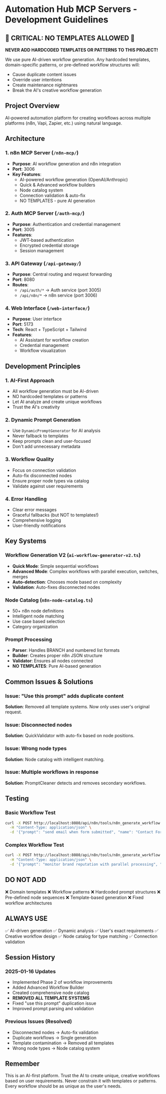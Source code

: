 # Automation Hub MCP Servers - Development Guidelines

## 🚨 CRITICAL: NO TEMPLATES ALLOWED 🚨

**NEVER ADD HARDCODED TEMPLATES OR PATTERNS TO THIS PROJECT!**

We use pure AI-driven workflow generation. Any hardcoded templates, domain-specific patterns, or pre-defined workflow structures will:
- Cause duplicate content issues
- Override user intentions
- Create maintenance nightmares
- Break the AI's creative workflow generation

## Project Overview

AI-powered automation platform for creating workflows across multiple platforms (n8n, Vapi, Zapier, etc.) using natural language.

## Architecture

### 1. **n8n MCP Server** (`/n8n-mcp/`)
- **Purpose**: AI workflow generation and n8n integration
- **Port**: 3006
- **Key Features**:
  - AI-powered workflow generation (OpenAI/Anthropic)
  - Quick & Advanced workflow builders
  - Node catalog system
  - Connection validation & auto-fix
  - NO TEMPLATES - pure AI generation

### 2. **Auth MCP Server** (`/auth-mcp/`)
- **Purpose**: Authentication and credential management
- **Port**: 3005
- **Features**:
  - JWT-based authentication
  - Encrypted credential storage
  - Session management

### 3. **API Gateway** (`/api-gateway/`)
- **Purpose**: Central routing and request forwarding
- **Port**: 8080
- **Routes**:
  - `/api/auth/*` → Auth service (port 3005)
  - `/api/n8n/*` → n8n service (port 3006)

### 4. **Web Interface** (`/web-interface/`)
- **Purpose**: User interface
- **Port**: 5173
- **Tech**: React + TypeScript + Tailwind
- **Features**:
  - AI Assistant for workflow creation
  - Credential management
  - Workflow visualization

## Development Principles

### 1. **AI-First Approach**
- All workflow generation must be AI-driven
- NO hardcoded templates or patterns
- Let AI analyze and create unique workflows
- Trust the AI's creativity

### 2. **Dynamic Prompt Generation**
- Use `DynamicPromptGenerator` for AI analysis
- Never fallback to templates
- Keep prompts clean and user-focused
- Don't add unnecessary metadata

### 3. **Workflow Quality**
- Focus on connection validation
- Auto-fix disconnected nodes
- Ensure proper node types via catalog
- Validate against user requirements

### 4. **Error Handling**
- Clear error messages
- Graceful fallbacks (but NOT to templates!)
- Comprehensive logging
- User-friendly notifications

## Key Systems

### Workflow Generation V2 (`ai-workflow-generator-v2.ts`)
- **Quick Mode**: Simple sequential workflows
- **Advanced Mode**: Complex workflows with parallel execution, switches, merges
- **Auto-detection**: Chooses mode based on complexity
- **Validation**: Auto-fixes disconnected nodes

### Node Catalog (`n8n-node-catalog.ts`)
- 50+ n8n node definitions
- Intelligent node matching
- Use case based selection
- Category organization

### Prompt Processing
- **Parser**: Handles BRANCH and numbered list formats
- **Builder**: Creates proper n8n JSON structure
- **Validator**: Ensures all nodes connected
- **NO TEMPLATES**: Pure AI-based generation

## Common Issues & Solutions

### Issue: "Use this prompt" adds duplicate content
**Solution**: Removed all template systems. Now only uses user's original request.

### Issue: Disconnected nodes
**Solution**: QuickValidator with auto-fix based on node positions.

### Issue: Wrong node types
**Solution**: Node catalog with intelligent matching.

### Issue: Multiple workflows in response
**Solution**: PromptCleaner detects and removes secondary workflows.

## Testing

### Basic Workflow Test
```bash
curl -X POST http://localhost:8080/api/n8n/tools/n8n_generate_workflow \
  -H "Content-Type: application/json" \
  -d '{"prompt": "send email when form submitted", "name": "Contact Form"}'
```

### Complex Workflow Test
```bash
curl -X POST http://localhost:8080/api/n8n/tools/n8n_generate_workflow \
  -H "Content-Type: application/json" \
  -d '{"prompt": "monitor brand reputation with parallel processing", "name": "Brand Monitor"}'
```

## DO NOT ADD

❌ Domain templates
❌ Workflow patterns
❌ Hardcoded prompt structures
❌ Pre-defined node sequences
❌ Template-based generation
❌ Fixed workflow architectures

## ALWAYS USE

✅ AI-driven generation
✅ Dynamic analysis
✅ User's exact requirements
✅ Creative workflow design
✅ Node catalog for type matching
✅ Connection validation

## Session History

### 2025-01-16 Updates
- Implemented Phase 2 of workflow improvements
- Added Advanced Workflow Builder
- Created comprehensive node catalog
- **REMOVED ALL TEMPLATE SYSTEMS**
- Fixed "use this prompt" duplication issue
- Improved prompt parsing and validation

### Previous Issues (Resolved)
- Disconnected nodes → Auto-fix validation
- Duplicate workflows → Single generation
- Template contamination → Removed all templates
- Wrong node types → Node catalog system

## Remember

This is an AI-first platform. Trust the AI to create unique, creative workflows based on user requirements. Never constrain it with templates or patterns. Every workflow should be as unique as the user's needs.